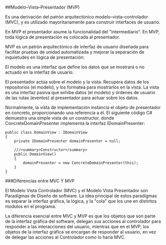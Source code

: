 ##Modelo–Vista–Presentador (MVP)

Es una derivación del patrón arquitectónico modelo–vista–controlador (MVC), y es utilizado mayoritariamente para construir interfaces de usuario.

En MVP el presentador asume la funcionalidad del "intermediario". En MVP, toda lógica de presentación es colocada al presentador.

MVP es un patrón arquitectónico de interfaz de usuario diseñada para facilitar pruebas de unidad automatizada y mejorar la separación de inquietudes en lógica de presentación:

El modelo es una interfaz que define los datos que se mostrará o no actuado en la interfaz de usuario.

El presentador actúa sobre el modelo y la vista. Recupera datos de los repositorios (el modelo), y los formatea para mostrarlos en la vista.
La vista es una interfaz pasiva que exhibe datos (el modelo) y órdenes de usuario de las rutas (eventos) al presentador para actuar sobre los datos.

Normalmente, la vista de implementación instancia el objeto de presentador en concreto, proporcionando una referencia a él. El siguiente código C# demuestra una simple vista de un constructor, donde ConcreteDomainPresenter implementa la interfaz IDomainPresenter:

```
public class DomainView : IDomainView
{
    private IDomainPresenter domainPresenter = null;

    ///<summary>Constructor</summary>
    public DomainView()
    {
        domainPresenter = new ConcreteDomainPresenter(this);
    }
}
```

###Diferencias entre MVC Y MVP

El Modelo Vista Controlador (MVC) y el Modelo Vista Presentador son Paradigmas de Diseño de software. La idea principal de estos paradigmas es separar la interfaz gráfica, la lógica, y la "cola" que los une en distintos modulos en el programa.


La diferencia esencial entre MVC y MVP es que los objetos que son parte de la interfaz gráfica del software, delegan sus acciones al controlador para responder a las interacciones del usuario, mientras que en el MVP, los objetos de la interfaz gráfica se encargan de responder al usuario, en vez de delegar las acciones al Controlador como lo haría MVC.
